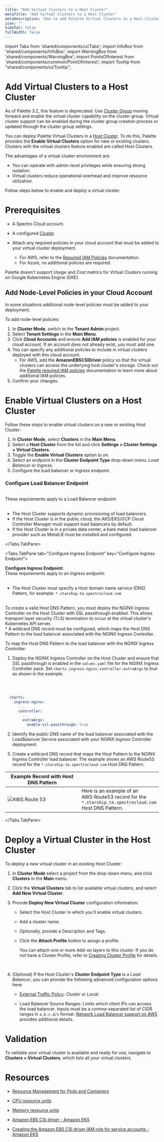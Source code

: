 ```yaml
---
title: "Add Virtual Clusters to a Host Cluster"
metaTitle: "Add Virtual Clusters to a Host Cluster"
metaDescription: "How to add Palette Virtual Clusters to a Host Cluster"
icon: ""
hideToC: false
fullWidth: false
---
```


import Tabs from 'shared/components/ui/Tabs';
import InfoBox from 'shared/components/InfoBox';
import WarningBox from 'shared/components/WarningBox';
import PointsOfInterest from 'shared/components/common/PointOfInterest';
import Tooltip from "shared/components/ui/Tooltip";

# Add Virtual Clusters to a Host Cluster

<WarningBox>

As of Palette 3.2, this feature is deprecated. Use [Cluster Group](/clusters/cluster-groups) moving forward and enable the virtual cluster capability on the cluster group. Virtual cluster support can be enabled during the cluster group creation process or updated through the cluster group settings. 


</WarningBox>

You can deploy Palette Virtual Clusters in a [Host Cluster](/glossary-all#hostcluster). To do this, Palette provides the **Enable Virtual Clusters** option for new or existing clusters. Clusters with the virtual clusters feature enabled are called Host Clusters.

The advantages of a virtual cluster environment are:
- You can operate with admin-level privileges while ensuring strong isolation.
- Virtual clusters reduce operational overhead and improve resource utilization.

Follow steps below to enable and deploy a virtual cluster.

# Prerequisites

- A Spectro Cloud account.

- A configured [Cluster](/clusters).

- Attach any required policies in your cloud account that must be added to your virtual cluster deployment. 
  - For AWS, refer to the [Required IAM Policies](/clusters/public-cloud/aws/required-iam-policies#globalroleadditionalpolicies) documentation.
  - For Azure, no additional policies are required.

<InfoBox>

Palette doesn't support _Usage_ and _Cost_ metrics for Virtual Clusters running on Google Kubernetes Engine (GKE).

</InfoBox>

## Add Node-Level Policies in your Cloud Account

In some situations additional node-level policies must be added to your deployment. 

To add node-level policies: 

1. In **Cluster Mode**, switch to the **Tenant Admin**  project.
2. Select **Tenant Settings** in the **Main Menu**. 
3. Click **Cloud Accounts** and ensure **Add IAM policies** is enabled for your cloud account. If an account does not already exist, you must add one. 
4. You can specify any additional policies to include in virtual clusters deployed with this cloud account.
    - For AWS, add the **AmazonEBSCSIDriver** policy so that the virtual clusters can access the underlying host cluster's storage. Check out the [Palette required IAM policies](/clusters/public-cloud/aws/required-iam-policies#globalroleadditionalpolicies) documentation to learn more about additional IAM policies.
5. Confirm your changes.

# Enable Virtual Clusters on a Host Cluster

Follow these steps to enable virtual clusters on a new or existing Host Cluster:

1. In **Cluster Mode**, select **Clusters** in the **Main Menu**. 
2. Select a **Host Cluster** from the list and click **Settings > Cluster Settings > Virtual Clusters**.
3. Toggle the **Enable Virtual Clusters** option to _on_.
4. Select an endpoint in the **Cluster Endpoint Type** drop-down menu: _Load Balancer_ or _Ingress_.
5. Configure the load balancer or ingress endpoint.

<Tabs>
<Tabs.TabPane tab="Configure Load Balancer Endpoint" key="Configure Load Balancer Endpoint">

### Configure Load Balancer Endpoint 
<br />
These requirements apply to a Load Balancer endpoint:
<br />
<br />

* The Host Cluster supports dynamic provisioning of load balancers.
* If the Host Cluster is in the public cloud, the AKS/EKS/GCP Cloud Controller Manager must support load balancers by default.
* If the Host Cluster is in a private data center, a bare metal load balancer provider such as MetalLB must be installed and configured.

</Tabs.TabPane>   
    
<Tabs.TabPane tab="Configure Ingress Endpoint" key="Configure Ingress Endpoint">
  
<b>Configure Ingress Endpoint:</b>
<br /> 
These requirements apply to an Ingress endpoint:
<br />
<br />

* The Host Cluster must specify a Host domain name service (DNS) Pattern, for example: `*.starship.te.spectrocloud.com`
<br />
To create a valid Host DNS Pattern, you must deploy the NGINX Ingress Controller on the Host Cluster with SSL passthrough enabled. This allows transport layer security (TLS) termination to occur at the virtual cluster's Kubernetes API server.
<br />
* A wildcard DNS record must be configured, which maps the Host DNS Pattern to the load balancer associated with the NGINX Ingress Controller.  

To map the Host DNS Pattern to the load balancer with the NGINX Ingress Controller:
<br />

1. Deploy the NGINX Ingress Controller on the Host Cluster and ensure that SSL passthrough is enabled in the `values.yaml` file for the NGINX Ingress Controller pack. Set `charts.ingress-nginx.controller.extraArgs` to _true_ as shown in the example:
<br />
 
<br />

  ```yml
    charts:
      ingress-nginx:
        ...
        controller:
          ...
          extraArgs:
            enable-ssl-passthrough: true
  ```
2. Identify the public DNS name of the load balancer associated with the LoadBalancer Service associated with your NGINX Ingress Controller deployment.

3. Create a wildcard DNS record that maps the Host Pattern to the NGINX Ingress Controller load balancer. The example shows an AWS Route53 record for the `*.starship.te.spectrocloud.com` Host DNS Pattern. 

  |Example Record with Host DNS Pattern||
  |-|-|
  |![AWS Route 53](/record-details.png) |Here is an example of an <br /> AWS Route53 record for the <br />`*.starship.te.spectrocloud.com` <br /> Host DNS Pattern.|
 
</Tabs.TabPane>
</Tabs>


# Deploy a Virtual Cluster in the Host Cluster

To deploy a new virtual cluster in an existing Host Cluster:

1. In **Cluster Mode** select a project from the drop-down menu, and click **Clusters** in the **Main** menu. 

2. Click the **Virtual Clusters** tab to list available virtual clusters, and select **Add New Virtual Cluster**.

3. Provide **Deploy New Virtual Cluster** configuration information:<br />

    - Select the Host Cluster in which you'll enable virtual clusters.  
    
    - Add a cluster name.
    
    - Optionally, provide a Description and Tags. 

    - Click the **Attach Profile** button to assign a profile.  
    
      You can attach one or more Add-on layers to this cluster. If you do not have a Cluster Profile, refer to [Creating Cluster Profile](/cluster-profiles/task-define-profile) for details.
  
      <br />
    
4. (Optional) If the Host Cluster's **Cluster Endpoint Type** is a _Load Balancer_, you can provide the following advanced configuration options here:

   - [External Traffic Policy](https://kubernetes.io/docs/tasks/access-application-cluster/create-external-load-balancer/#preserving-the-client-source-ip): _Cluster_ or _Local_.<br />

   - Load Balancer Source Ranges: Limits which client IPs can access the load balancer. Inputs must be a comma-separated list of CIDR ranges in `a.b.c.d/x` format. [Network Load Balancer support on AWS](https://kubernetes.io/docs/concepts/services-networking/service/#aws-nlb-support) provides additional details.

# Validation
To validate your virtual cluster is available and ready for use, navigate to **Clusters > Virtual Clusters**, which lists all your virtual clusters.


# Resources

- [Resource Management for Pods and Containers](https://kubernetes.io/docs/concepts/configuration/manage-resources-containers/)

- [CPU resource units](https://kubernetes.io/docs/concepts/configuration/manage-resources-containers/#meaning-of-cpu)

- [Memory resource units](https://kubernetes.io/docs/concepts/configuration/manage-resources-containers/#meaning-of-memory)

- [Amazon EBS CSI driver - Amazon EKS](https://docs.aws.amazon.com/eks/latest/userguide/ebs-csi.html)

- [Creating the Amazon EBS CSI driver IAM role for service accounts - Amazon EKS](https://docs.aws.amazon.com/eks/latest/userguide/csi-iam-role.html)
